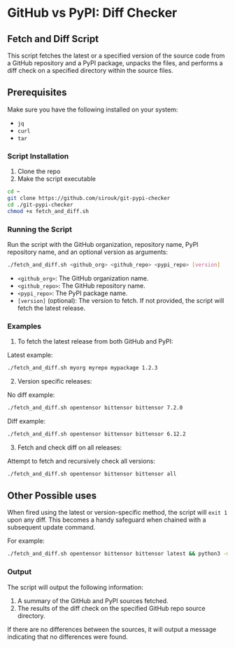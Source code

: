 # GitHub vs PyPI: Diff Checker

## Fetch and Diff Script
This script fetches the latest or a specified version of the source code from a GitHub repository and a PyPI package, unpacks the files, and performs a diff check on a specified directory within the source files.

## Prerequisites
Make sure you have the following installed on your system:
- `jq`
- `curl`
- `tar`


### Script Installation
1. Clone the repo
2. Make the script executable

```bash
cd ~
git clone https://github.com/sirouk/git-pypi-checker
cd ./git-pypi-checker
chmod +x fetch_and_diff.sh
```

### Running the Script
Run the script with the GitHub organization, repository name, PyPI repository name, and an optional version as arguments:

```bash
./fetch_and_diff.sh <github_org> <github_repo> <pypi_repo> [version]
```

- `<github_org>`: The GitHub organization name.
- `<github_repo>`: The GitHub repository name.
- `<pypi_repo>`: The PyPI package name.
- `[version]` (optional): The version to fetch. If not provided, the script will fetch the latest release.


### Examples
1. To fetch the latest release from both GitHub and PyPI:

Latest example:
```bash
./fetch_and_diff.sh myorg myrepo mypackage 1.2.3
```

2. Version specific releases:

No diff example:
```bash
./fetch_and_diff.sh opentensor bittensor bittensor 7.2.0
```

Diff example:
```bash
./fetch_and_diff.sh opentensor bittensor bittensor 6.12.2
```

3. Fetch and check diff on all releases:

Attempt to fetch and recursively check all versions:
```bash
./fetch_and_diff.sh opentensor bittensor bittensor all
```

## Other Possible uses
When fired using the latest or version-specific method, the script will `exit 1` upon any diff.
This becomes a handy safeguard when chained with a subsequent update command.

For example:
```bash
./fetch_and_diff.sh opentensor bittensor bittensor latest && python3 -m pip install --upgrade bittensor
```


### Output

The script will output the following information:
1. A summary of the GitHub and PyPI sources fetched.
2. The results of the diff check on the specified GitHub repo source directory.

If there are no differences between the sources, it will output a message indicating that no differences were found.
